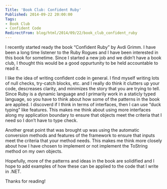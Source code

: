 ```yaml
---
Title: 'Book Club: Confident Ruby'
Published: 2014-09-22 20:00:00
Tags:
- Book Club
- Confident Code
RedirectFrom: blog/html/2014/09/22/book_club_confident_ruby
---
```


I recently started ready the book “Confident Ruby” by Avdi Grimm. I have been a long time listener to the Ruby Rogues and I have been interested in this book for sometime. Since I started a new job and we didn’t have a book club, I thought this would be a good oppurtunity to be held accountable to read it.

I like the idea of writing confident code in general. I find myself writing lots of null checks, try-catch blocks, etc. and I really do think it clutters up your code, descreases clarity, and minimizes the story that you are trying to tell. Since Ruby is a dynamic language and I primarily work in a staticly typed language, so you have to think about how some of the patterns in the book
are applied. I discoverd if I think in terms of interfaces, then I can use “duck typing” like features. This makes me think about using more interfaces along my application boundary to ensure that objects meet the criteria that I need so I don’t have to type check.

Another great point that was brought up was using the automatic conversion methods and features of the framework to ensure that inputs meet the criteria that your method needs. This makes me think more closely about how I have chosen to implement or not implement the ToString method on my own objects.

Hopefully, more of the patterns and ideas in the book are solidified and I hope to add examples of how these can be applied to the code that I write in .NET.

Thanks for reading!